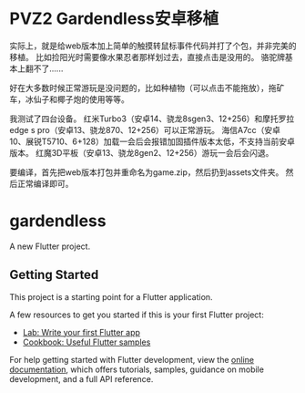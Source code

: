# PVZ2 Gardendless安卓移植

实际上，就是给web版本加上简单的触摸转鼠标事件代码并打了个包，并非完美的移植。
比如捡阳光时需要像水果忍者那样划过去，直接点击是没用的。
骆驼牌基本上翻不了......

好在大多数时候正常游玩是没问题的，比如种植物（可以点击不能拖放），拖矿车，冰仙子和椰子炮的使用等等。

我测试了四台设备。
红米Turbo3（安卓14、骁龙8sgen3、12+256）和摩托罗拉edge s pro（安卓13、骁龙870、12+256）可以正常游玩。
海信A7cc（安卓10、展锐T5710、6+128）加载一会后会报错加固插件版本太低，不支持当前安卓版本。
红魔3D平板（安卓13、骁龙8gen2、12+256）游玩一会后会闪退。

要编译，首先把web版本打包并重命名为game.zip，然后扔到assets文件夹。
然后正常编译即可。

# gardendless

A new Flutter project.

## Getting Started

This project is a starting point for a Flutter application.

A few resources to get you started if this is your first Flutter project:

- [Lab: Write your first Flutter app](https://docs.flutter.dev/get-started/codelab)
- [Cookbook: Useful Flutter samples](https://docs.flutter.dev/cookbook)

For help getting started with Flutter development, view the
[online documentation](https://docs.flutter.dev/), which offers tutorials,
samples, guidance on mobile development, and a full API reference.
